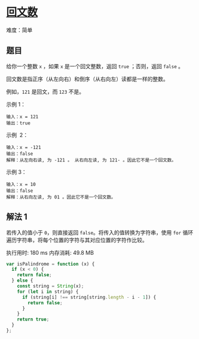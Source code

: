 # [回文数](https://leetcode.cn/problems/palindrome-number/)

难度：简单

## 题目

给你一个整数 `x` ，如果 `x` 是一个回文整数，返回 `true` ；否则，返回 `false` 。

回文数是指正序（从左向右）和倒序（从右向左）读都是一样的整数。

例如，`121` 是回文，而 `123` 不是。

示例 1：

```text
输入：x = 121
输出：true
```

示例  2：

```text
输入：x = -121
输出：false
解释：从左向右读, 为 -121 。 从右向左读, 为 121- 。因此它不是一个回文数。
```

示例 3：

```text
输入：x = 10
输出：false
解释：从右向左读, 为 01 。因此它不是一个回文数。
```

## 解法 1

若传入的值小于 `0`，则直接返回 `false`。将传入的值转换为字符串，使用 `for` 循环遍历字符串，将每个位置的字符与其对应位置的字符作比较。

执行用时: 180 ms
内存消耗: 49.8 MB

```js
var isPalindrome = function (x) {
  if (x < 0) {
    return false;
  } else {
    const string = String(x);
    for (let i in string) {
      if (string[i] !== string[string.length - i - 1]) {
        return false;
      }
    }
    return true;
  }
};
```
